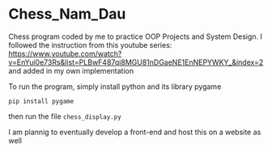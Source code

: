 # Chess_Nam_Dau

Chess program coded by me to practice OOP Projects and System Design. I followed the instruction from this youtube series: https://www.youtube.com/watch?v=EnYui0e73Rs&list=PLBwF487qi8MGU81nDGaeNE1EnNEPYWKY_&index=2
and added in my own implementation

To run the program, simply install python and its library pygame
```
pip install pygame
```

then run the file `chess_display.py`

I am plannig to eventually develop a front-end and host this on a website as well

